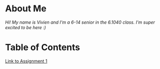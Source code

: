 # About Me
*Hi! My name is Vivien and I'm a 6-14 senior in the 6.1040 class. I'm super excited to be here :)*

# Table of Contents
[Link to Assignment 1](assignments/assignment1.md)
